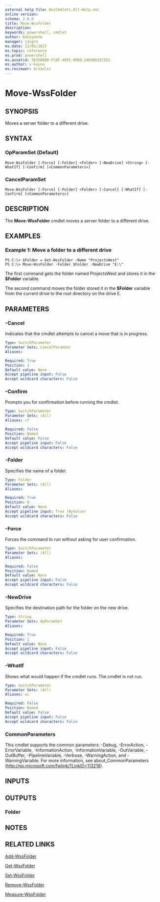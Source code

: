 ```yaml
---
external help file: WssCmdlets.dll-Help.xml
online version: 
schema: 2.0.0
title: Move-WssFolder
description: 
keywords: powershell, cmdlet
author: Kateyanne
manager: jasgro
ms.date: 12/05/2017
ms.topic: reference
ms.prod: powershell
ms.assetid: 3835B800-FC6F-4DE5-9008-24698615C552
ms.author: v-kaunu
ms.reviewer: brianlic
---
```


# Move-WssFolder

## SYNOPSIS
Moves a server folder to a different drive.

## SYNTAX

### OpParamSet (Default)
```
Move-WssFolder [-Force] [-Folder] <Folder> [-NewDrive] <String> [-WhatIf] [-Confirm] [<CommonParameters>]
```

### CancelParamSet
```
Move-WssFolder [-Force] [-Folder] <Folder> [-Cancel] [-WhatIf] [-Confirm] [<CommonParameters>]
```

## DESCRIPTION
The **Move-WssFolder** cmdlet moves a server folder to a different drive.

## EXAMPLES

### Example 1: Move a folder to a different drive
```
PS C:\> $Folder = Get-WssFolder -Name "ProjectsWest"
PS C:\> Move-WssFolder -Folder $Folder -NewDrive "E:\"
```

The first command gets the folder named ProjectsWest and stores it in the **$Folder** variable.

The second command moves the folder stored it in the **$Folder** variable from the current drive to the root directory on the drive E.

## PARAMETERS

### -Cancel
Indicates that the cmdlet attempts to cancel a move that is in progress.

```yaml
Type: SwitchParameter
Parameter Sets: CancelParamSet
Aliases: 

Required: True
Position: 1
Default value: None
Accept pipeline input: False
Accept wildcard characters: False
```

### -Confirm
Prompts you for confirmation before running the cmdlet.

```yaml
Type: SwitchParameter
Parameter Sets: (All)
Aliases: cf

Required: False
Position: Named
Default value: False
Accept pipeline input: False
Accept wildcard characters: False
```

### -Folder
Specifies the name of a folder.

```yaml
Type: Folder
Parameter Sets: (All)
Aliases: 

Required: True
Position: 0
Default value: None
Accept pipeline input: True (ByValue)
Accept wildcard characters: False
```

### -Force
Forces the command to run without asking for user confirmation.

```yaml
Type: SwitchParameter
Parameter Sets: (All)
Aliases: 

Required: False
Position: Named
Default value: None
Accept pipeline input: False
Accept wildcard characters: False
```

### -NewDrive
Specifies the destination path for the folder on the new drive.

```yaml
Type: String
Parameter Sets: OpParamSet
Aliases: 

Required: True
Position: 1
Default value: None
Accept pipeline input: False
Accept wildcard characters: False
```

### -WhatIf
Shows what would happen if the cmdlet runs.
The cmdlet is not run.

```yaml
Type: SwitchParameter
Parameter Sets: (All)
Aliases: wi

Required: False
Position: Named
Default value: False
Accept pipeline input: False
Accept wildcard characters: False
```

### CommonParameters
This cmdlet supports the common parameters: -Debug, -ErrorAction, -ErrorVariable, -InformationAction, -InformationVariable, -OutVariable, -OutBuffer, -PipelineVariable, -Verbose, -WarningAction, and -WarningVariable. For more information, see about_CommonParameters (http://go.microsoft.com/fwlink/?LinkID=113216).

## INPUTS

## OUTPUTS

### Folder

## NOTES

## RELATED LINKS

[Add-WssFolder](./Add-WssFolder.md)

[Get-WssFolder](./Get-WssFolder.md)

[Set-WssFolder](./Set-WssFolder.md)

[Remove-WssFolder](./Remove-WssFolder.md)

[Measure-WssFolder](./Measure-WssFolder.md)

